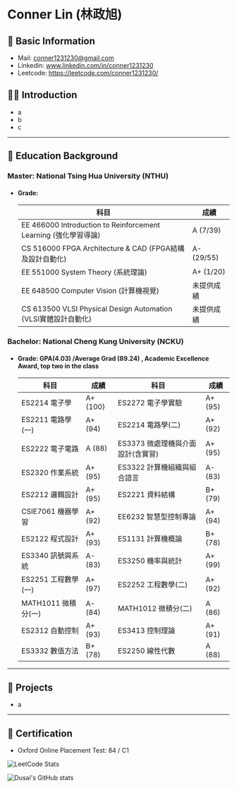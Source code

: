 # Conner Lin (林政旭)
## :incoming_envelope: Basic Information
- Mail: conner1231230@gmail.com
- LinkedIn: www.linkedin.com/in/conner1231230
- Leetcode: https://leetcode.com/conner1231230/

## 👨‍🎓 Introduction
- a
- b
- c

---
## 📖 Education Background
### Master: National Tsing Hua University (NTHU)
- #### Grade:
  |  科目                                       | 成績                         |
  |------------------------------------------|----------------------------|
  | EE 466000 Introduction to Reinforcement Learning (強化學習導論) | A (7/39)                    |
  | CS 516000 FPGA Architecture & CAD (FPGA結構及設計自動化)        | A- (29/55)                  |
  | EE 551000 System Theory (系統理論)                 | A+ (1/20)                   |
  | EE 648500 Computer Vision (計算機視覺)               | 未提供成績                      |
  | CS 613500 VLSI Physical Design Automation (VLSI實體設計自動化) | 未提供成績                      |

  
### Bachelor: National Cheng Kung University (NCKU)
- #### Grade: **GPA(4.03) /Average Grad (89.24)** , Academic Excellence Award, top two in the class
  | 科目 | 成績 | 科目 | 成績 |   
  |------|------| ------|------|
  | ES2214 電子學 | A+ (100) | ES2272 電子學實驗 | A+ (95) |
  | ES2211 電路學(一) | A+ (94) | ES2214 電路學(二) | A+ (92) |
  | ES2222 電子電路 | A (88) | ES3373 微處理機與介面設計(含實習) | A+ (95) |
  | ES2320 作業系統 | A+ (95) | ES3322 計算機組織與組合語言 | A- (83) |
  | ES2212 邏輯設計 | A+ (95) | ES2221 資料結構 | B+ (79) |
  | CSIE7061 機器學習 | A+ (92) | EE6232 智慧型控制專論 | A+ (94)  | 
  | ES2122 程式設計 | A+ (93) |  ES1131 計算機概論 | B+ (78) |
  | ES3340 訊號與系統 | A- (83) | ES3250 機率與統計 | A+ (99) |
  | ES2251 工程數學(一) | A+ (97) | ES2252 工程數學(二) | A+ (92) |
  | MATH1011 微積分(一) | A- (84) | MATH1012 微積分(二) | A (86) |
  | ES2312 自動控制 | A+ (93) | ES3413 控制理論 | A+ (91) |
  | ES3332 數值方法 | B+ (78) | ES2250 線性代數 | A (88) |
  
  
--- 
## 🤡 Projects
  
  - a
---
## 📑 Certification
  - Oxford Online Placement Test: 84 / C1

  ![LeetCode Stats](https://leetcard.jacoblin.cool/conner1231230?theme=wtf&font=Bahianita&ext=contest)

  ![Dusai's GitHub stats](https://github-readme-stats.vercel.app/api?username=conner1231230)
